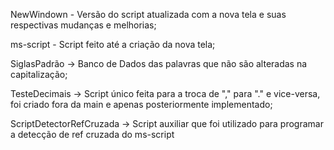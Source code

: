 NewWindown - Versão do script atualizada com a nova tela e suas respectivas mudanças e melhorias;

ms-script - Script feito até a criação da nova tela;

SiglasPadrão -> Banco de Dados das palavras que não são alteradas na capitalização;

TesteDecimais -> Script único feita para a troca de "," para "." e vice-versa, foi criado fora da main e apenas posteriormente implementado;

ScriptDetectorRefCruzada -> Script auxiliar que foi utilizado para programar a detecção de ref cruzada do ms-script
